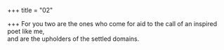 +++
title = "02"

+++
For you two are the ones who come for aid to the call of an inspired poet  like me,  
and are the upholders of the settled domains.  